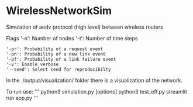 # WirelessNetworkSim
Simulation of aodv protocol (high level) between wireless routers

Flags
    '-n': Number of nodes
    '-t': Number of time steps 
    
	'-pr': Probability of a request event
    '-pn': Probability of a new link event
    '-pf': Probability of a link failure event
    '-v': Enable verbose
    '--seed': Select seed for reproducibilty

In the ./output/visualization/ folder there is a visualization of the network.


To run use:
	'''
	python3 simulation.py [options] 
    python3 test_eff.py
    streamlit run app.py
	''' 
	
